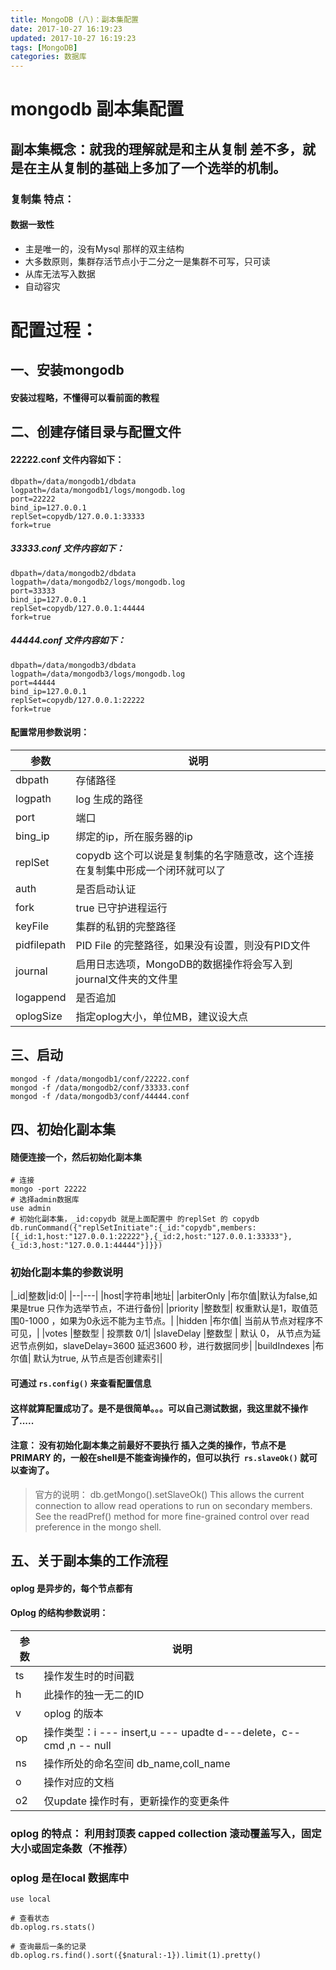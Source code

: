 ```yaml
---
title: MongoDB (八)：副本集配置
date: 2017-10-27 16:19:23
updated: 2017-10-27 16:19:23
tags: [MongoDB]
categories: 数据库
---
```

# mongodb 副本集配置
## 副本集概念：就我的理解就是和主从复制 差不多，就是在主从复制的基础上多加了一个选举的机制。
### 复制集 特点：
#### 数据一致性
+ 主是唯一的，没有Mysql 那样的双主结构
+ 大多数原则，集群存活节点小于二分之一是集群不可写，只可读
+ 从库无法写入数据
+ 自动容灾


# 配置过程：
## 一、安装mongodb
#### 安装过程略，不懂得可以看前面的教程

## 二、创建存储目录与配置文件

#### 22222.conf 文件内容如下：
```
dbpath=/data/mongodb1/dbdata
logpath=/data/mongodb1/logs/mongodb.log
port=22222
bind_ip=127.0.0.1
replSet=copydb/127.0.0.1:33333
fork=true
```
##### 33333.conf 文件内容如下：
```
dbpath=/data/mongodb2/dbdata
logpath=/data/mongodb2/logs/mongodb.log
port=33333
bind_ip=127.0.0.1
replSet=copydb/127.0.0.1:44444
fork=true
```
##### 44444.conf 文件内容如下：
```
dbpath=/data/mongodb3/dbdata
logpath=/data/mongodb3/logs/mongodb.log
port=44444
bind_ip=127.0.0.1
replSet=copydb/127.0.0.1:22222
fork=true
```

#### 配置常用参数说明：
|参数|说明|
|---|---|
|dbpath|存储路径|
|logpath|log 生成的路径|
|port|端口|
|bing_ip|绑定的ip，所在服务器的ip|
|replSet|copydb 这个可以说是复制集的名字随意改，这个连接在复制集中形成一个闭环就可以了|
|auth|是否启动认证|
|fork|true 已守护进程运行|
|keyFile|集群的私钥的完整路径|
|pidfilepath| PID File 的完整路径，如果没有设置，则没有PID文件|
|journal|启用日志选项，MongoDB的数据操作将会写入到journal文件夹的文件里|
|logappend|是否追加|
|oplogSize|指定oplog大小，单位MB，建议设大点|
## 三、启动
```
mongod -f /data/mongodb1/conf/22222.conf
mongod -f /data/mongodb2/conf/33333.conf
mongod -f /data/mongodb3/conf/44444.conf
```

## 四、初始化副本集
#### 随便连接一个，然后初始化副本集
```
# 连接
mongo -port 22222
# 选择admin数据库
use admin
# 初始化副本集，_id:copydb 就是上面配置中 的replSet 的 copydb 
db.runCommand({"replSetInitiate":{_id:"copydb",members:[{_id:1,host:"127.0.0.1:22222"},{_id:2,host:"127.0.0.1:33333"},{_id:3,host:"127.0.0.1:44444"}]}})

```

### 初始化副本集的参数说明
|_id|整数|id:0|
|--|---|
|host|字符串|地址|
|arbiterOnly  |布尔值|默认为false,如果是true 只作为选举节点，不进行备份|
|priority |整数型|  权重默认是1，取值范围0-1000 ，如果为0永远不能为主节点。|
|hidden   |布尔值|  当前从节点对程序不可见，|
|votes  |整数型  | 投票数 0/1|
|slaveDelay	|整数型 | 默认 0， 从节点为延迟节点例如，slaveDelay=3600 延迟3600 秒，进行数据同步|
|buildIndexes  |布尔值| 默认为true, 从节点是否创建索引|

#### 可通过 `rs.config()` 来查看配置信息


#### 这样就算配置成功了。是不是很简单。。。可以自己测试数据，我这里就不操作了.....


#### 注意： 没有初始化副本集之前最好不要执行 插入之类的操作，节点不是PRIMARY 的，一般在shell是不能查询操作的，但可以执行` rs.slaveOk()` 就可以查询了。

> 官方的说明：
> db.getMongo().setSlaveOk()
This allows the current connection to allow read operations to run on secondary members. See the readPref() method for more fine-grained control over read preference in the mongo shell.

## 五、关于副本集的工作流程

#### oplog 是异步的，每个节点都有
#### Oplog 的结构参数说明：
|参数|说明|
|--|--|
|ts|操作发生时的时间戳|
|h|此操作的独一无二的ID|
|v|oplog 的版本|
|op|操作类型：i --- insert,u --- upadte d---delete，c--cmd ,n -- null|
|ns|操作所处的命名空间 db_name,coll_name|
|o|操作对应的文档|
|o2|仅update 操作时有，更新操作的变更条件|

### oplog 的特点： 利用封顶表 capped collection 滚动覆盖写入，固定大小或固定条数（不推荐）

### oplog 是在local 数据库中
```
use local

# 查看状态
db.oplog.rs.stats()

# 查询最后一条的记录
db.oplog.rs.find().sort({$natural:-1}).limit(1).pretty()
```

